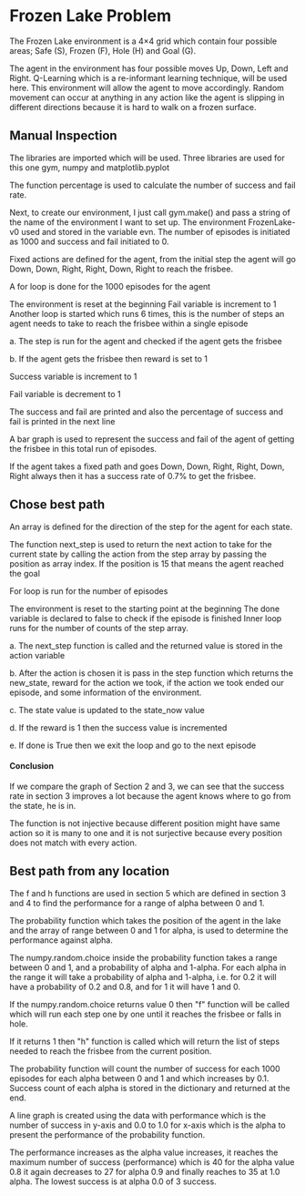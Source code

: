 # Frozen Lake Problem
The Frozen Lake environment is a 4×4 grid which contain four possible areas; Safe (S), Frozen (F), Hole (H) and Goal (G).

The agent in the environment has four possible moves Up, Down, Left and Right. Q-Learning which is a re-informant learning technique, will be used here. This environment will allow the agent to move accordingly. Random movement can occur at anything in any action like the agent is slipping in different directions because it is hard to walk on a frozen surface.

## Manual Inspection
The libraries are imported which will be used. Three libraries are used for this one gym, numpy and matplotlib.pyplot

The function percentage is used to calculate the number of success and fail rate.

Next, to create our environment, I just call gym.make() and pass a string of the name of the environment I want to set up. The environment FrozenLake-v0 used and stored in the variable evn. The number of episodes is initiated as 1000 and success and fail initiated to 0.

Fixed actions are defined for the agent, from the initial step the agent will go Down, Down, Right, Right, Down, Right to reach the frisbee.

A for loop is done for the 1000 episodes for the agent

The environment is reset at the beginning
Fail variable is increment to 1
Another loop is started which runs 6 times, this is the number of steps an agent needs to take to reach the frisbee within a single episode

a. The step is run for the agent and checked if the agent gets the frisbee

b. If the agent gets the frisbee then reward is set to 1

Success variable is increment to 1

Fail variable is decrement to 1

The success and fail are printed and also the percentage of success and fail is printed in the next line

A bar graph is used to represent the success and fail of the agent of getting the frisbee in this total run of episodes.

If the agent takes a fixed path and goes Down, Down, Right, Right, Down, Right always then it has a success rate of 0.7% to get the frisbee.

## Chose best path

An array is defined for the direction of the step for the agent for each state.

The function next_step is used to return the next action to take for the current state by calling the action from the step array by passing the position as array index. If the position is 15 that means the agent reached the goal

For loop is run for the number of episodes

The environment is reset to the starting point at the beginning
The done variable is declared to false to check if the episode is finished
Inner loop runs for the number of counts of the step array.

a. The next_step function is called and the returned value is stored in the action variable

b. After the action is chosen it is pass in the step function which returns the new_state, reward for the action we took, if the action we took ended our episode, and some information of the environment.

c. The state value is updated to the state_now value

d. If the reward is 1 then the success value is incremented

e. If done is True then we exit the loop and go to the next episode

#### Conclusion
If we compare the graph of Section 2 and 3, we can see that the success rate in section 3 improves a lot because the agent knows where to go from the state, he is in.

The function is not injective because different position might have same action so it is many to one and it is not surjective because every position does not match with every action.

## Best path from any location

The f and h functions are used in section 5 which are defined in section 3 and 4 to find the performance for a range of alpha between 0 and 1.

The probability function which takes the position of the agent in the lake and the array of range between 0 and 1 for alpha, is used to determine the performance against alpha.

The numpy.random.choice inside the probability function takes a range between 0 and 1, and a probability of alpha and 1-alpha. For each alpha in the range it will take a probability of alpha and 1-alpha, i.e. for 0.2 it will have a probability of 0.2 and 0.8, and for 1 it will have 1 and 0.

If the numpy.random.choice returns value 0 then "f" function will be called which will run each step one by one until it reaches the frisbee or falls in hole.

If it returns 1 then "h" function is called which will return the list of steps needed to reach the frisbee from the current position.

The probability function will count the number of success for each 1000 episodes for each alpha between 0 and 1 and which increases by 0.1. Success count of each alpha is stored in the dictionary and returned at the end.

A line graph is created using the data with performance which is the number of success in y-axis and 0.0 to 1.0 for x-axis which is the alpha to present the performance of the probability function.

The performance increases as the alpha value increases, it reaches the maximum number of success (performance) which is 40 for the alpha value 0.8 it again decreases to 27 for alpha 0.9 and finally reaches to 35 at 1.0 alpha. The lowest success is at alpha 0.0 of 3 success.
